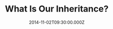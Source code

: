 ---
title: "What Is Our Inheritance?"
image: "https://i.imgur.com/MuLYIpM.jpg"
date: "2014-11-02T09:30:00.000Z"
video:
  type: "vimeo"
  id: 110897173
speaker:
  name: "Bart Wilkins"
  permalink: "bart-wilkins"
series: "descendants"
---